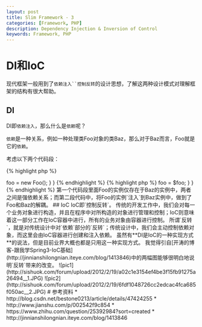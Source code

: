 ```yaml
---
layout: post
title: Slim Framework - 3
categories: [Framework, PHP]
description: Dependency Injection & Inversion of Control
keywords: Framework, PHP
---
```

# DI和IoC

现代框架一般用到了`依赖注入``控制反转`的设计思想，了解这两种设计模式对理解框架的结构有很大帮助。

## DI

DI即`依赖注入`，那么什么是`依赖`呢？

`依赖`是一种关系，例如一种处理类Foo对象的类Baz，那么对于Baz而言，Foo就是它的`依赖`。

考虑以下两个代码段：

{% highlight php %}
<?php
class Foo {}

class Baz {
    protected $foo;

    public function __construct() {
        $this->foo = new Foo();
    }
}
{% endhighlight %}

{% highlight php %}
<?php
class Foo {}

class Baz {
    protected $foo;

    public function __construct(Foo $foo) {
        $this->foo = $foo;
    }
}
{% endhighlight %}

第一个代码段里面Foo的实例仅存在于Baz的实例中，两者之间是强依赖关系；而第二段代码中，将Foo的实例`注入`到Baz实例中，做到了Foo和Baz的解耦。

## IoC

IoC即`控制反转`。

传统的开发工作中，我们会对每一个业务对象进行构造，并且在程序中对所构造的对象进行管理和控制；IoC则意味着这一部分工作在IoC容器中进行，所有的业务对象由容器进行控制。

所谓`反转`，就是对传统设计中对`依赖`部分的`反转`；传统设计中，我们会主动控制依赖对象，而这里会由IoC容器进行创建和注入依赖。

虽然有**DI是IoC的一种实现方式**的说法，但是目前业界大概也都是只用这一种实现方式。

我觉得引自[开涛的博客-跟我学Spring3-IoC基础](http://jinnianshilongnian.iteye.com/blog/1413846)中的两幅图能够很明白地说明`反转`带来的改变。

![pic1](http://sishuok.com/forum/upload/2012/2/19/a02c1e3154ef4be3f15fb91275a26494__1.JPG)

![pic2](http://sishuok.com/forum/upload/2012/2/19/6fdf1048726cc2edcac4fca685f050ac__2.JPG)

# 参考资料

* http://blog.csdn.net/bestone0213/article/details/47424255
* http://www.jianshu.com/p/002542f9c854
* https://www.zhihu.com/question/25392984?sort=created
* http://jinnianshilongnian.iteye.com/blog/1413846
